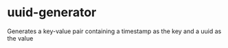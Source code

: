 # uuid-generator
Generates a key-value pair containing a timestamp as the key and a uuid as the value
